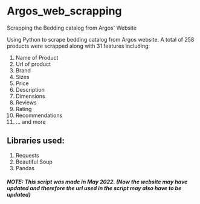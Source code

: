 # Argos_web_scrapping
Scrapping the Bedding catalog from Argos' Website

Using Python to scrape bedding catalog from Argos website.
A total of 258 products were scrapped along with 31 features including:

1) Name of Product
2) Url of product
3) Brand
4) Sizes
5) Price
6) Description
7) Dimensions
8) Reviews
9) Rating
10) Recommendations
11) ... and more

## Libraries used:

1) Requests
2) Beautiful Soup
3) Pandas


##### NOTE: This script was made in May 2022. (Now the website may have updated and therefore the url used in the script may also have to be updated)
